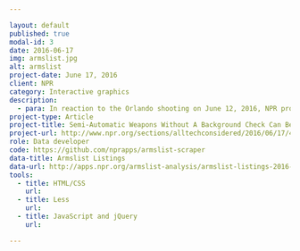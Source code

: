 ```yaml
---

layout: default
published: true
modal-id: 3
date: 2016-06-17
img: armslist.jpg
alt: armslist
project-date: June 17, 2016
client: NPR
category: Interactive graphics
description:
  - para: In reaction to the Orlando shooting on June 12, 2016, NPR produced exclusive online content about the availability of guns through third-party sites like Armslist.com. For this piece, I co-wrote a python script to scrape the listings of the site back 90 days. We collected various information including location, price, and gun type. We then used it to make a data-driven piece and to create several data visualizations showing the hotspots in gun sales on the site and the number of guns sold per state.
project-type: Article
project-title: Semi-Automatic Weapons Without A Background Check Can Be Just A Click&nbsp;Away
project-url: http://www.npr.org/sections/alltechconsidered/2016/06/17/482483537/semi-automatic-weapons-without-a-background-check-can-be-just-a-click-away
role: Data developer
code: https://github.com/nprapps/armslist-scraper
data-title: Armslist Listings
data-url: http://apps.npr.org/armslist-analysis/armslist-listings-2016-06-16.csv
tools:
  - title: HTML/CSS
    url:
  - title: Less
    url:
  - title: JavaScript and jQuery
    url:

---
```

